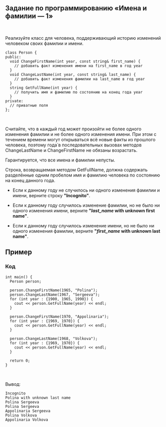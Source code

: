 Задание по программированию «Имена и фамилии — 1»
-------------------------------------------------

 

Реализуйте класс для человека, поддерживающий историю изменений человеком своих
фамилии и имени.

~~~~~~~~~~~~~~~~~~~~~~~~~~~~~~~~~~~~~~~~~~~~~~~~~~~~~~~~~~~~~~~~~~~~~~~~~~~~~~~~
class Person {
public:
  void ChangeFirstName(int year, const string& first_name) {
    // добавить факт изменения имени на first_name в год year
  }
  void ChangeLastName(int year, const string& last_name) {
    // добавить факт изменения фамилии на last_name в год year
  }
  string GetFullName(int year) {
    // получить имя и фамилию по состоянию на конец года year
  }
private:
  // приватные поля
};
~~~~~~~~~~~~~~~~~~~~~~~~~~~~~~~~~~~~~~~~~~~~~~~~~~~~~~~~~~~~~~~~~~~~~~~~~~~~~~~~

 

Считайте, что в каждый год может произойти не более одного изменения фамилии и
не более одного изменения имени. При этом с течением времени могут открываться
всё новые факты из прошлого человека, поэтому года́ в последовательных вызовах
методов ChangeLastName и ChangeFirstName не обязаны возрастать.

Гарантируется, что все имена и фамилии непусты.

Строка, возвращаемая методом GetFullName, должна содержать разделённые одним
пробелом имя и фамилию человека по состоянию на конец данного года.

-   Если к данному году не случилось ни одного изменения фамилии и имени,
    верните строку **"Incognito"**.

-   Если к данному году случилось изменение фамилии, но не было ни одного
    изменения имени, верните **"***last_name*** with unknown first name"**.

-   Если к данному году случилось изменение имени, но не было ни одного
    изменения фамилии, верните **"***first_name*** with unknown last name"**.

Пример
------

### Код

~~~~~~~~~~~~~~~~~~~~~~~~~~~~~~~~~~~~~~~~~~~~~~~~~~~~~~~~~~~~~~~~~~~~~~~~~~~~~~~~
int main() {
  Person person;
  
  person.ChangeFirstName(1965, "Polina");
  person.ChangeLastName(1967, "Sergeeva");
  for (int year : {1900, 1965, 1990}) {
    cout << person.GetFullName(year) << endl;
  }
  
  person.ChangeFirstName(1970, "Appolinaria");
  for (int year : {1969, 1970}) {
    cout << person.GetFullName(year) << endl;
  }
  
  person.ChangeLastName(1968, "Volkova");
  for (int year : {1969, 1970}) {
    cout << person.GetFullName(year) << endl;
  }
  
  return 0;
}
~~~~~~~~~~~~~~~~~~~~~~~~~~~~~~~~~~~~~~~~~~~~~~~~~~~~~~~~~~~~~~~~~~~~~~~~~~~~~~~~

 

Вывод:

~~~~~~~~~~~~~~~~~~~~~~~~~~~~~~~~~~~~~~~~~~~~~~~~~~~~~~~~~~~~~~~~~~~~~~~~~~~~~~~~
Incognito
Polina with unknown last name
Polina Sergeeva
Polina Sergeeva
Appolinaria Sergeeva
Polina Volkova
Appolinaria Volkova
~~~~~~~~~~~~~~~~~~~~~~~~~~~~~~~~~~~~~~~~~~~~~~~~~~~~~~~~~~~~~~~~~~~~~~~~~~~~~~~~
